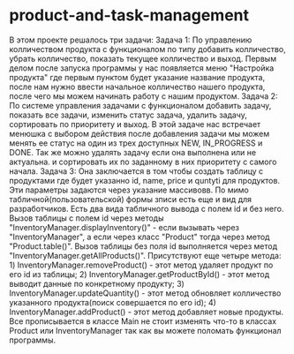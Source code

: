 # product-and-task-management
В этом проекте решалось три задачи:
Задача 1:
  По управлению колличеством продукта с функционалом по типу добавить колличество, убрать колличество, показать текущее колличество и выход. Первым делом после запуска программы у нас появляется меню "Настройка продукта" где первым пунктом будет указание название продукта, после нам нужно ввести начальное колличество нашего продукта, после чего мы можем начинать работу с нашим продуктом.
Задача 2:
  По системе управления задачами с функционалом добавить задачу, показать все задачи, изменить статус задача, удалить задачу, сортировать по приоритету и выход. В этой задаче нас встречает менюшка с выбором действия после добавления задачи мы можем менять ее статус на один из трех доступных NEW, IN_PROGRESS и DONE. Так же можно удалять задачу если она выполнена или не актуальна. и сортировать их по заданному в них приоритету с самого начала.
Задача 3:
  Она заключается в том чтобы создать таблицу с продуктами где будет указанно id, name, price и quntyti для продуктов. Эти параметры задаются через указание массивовв. По мимо табличной(пользовательской) формы зписи есть еще и вид для разработчиков. Есть два вида табличного вывода с полем id и без него. 
  Вызов таблицы с полем id через методы "InventoryManager.displayInventory()" - если вызывать через "InventoryManager", а если через класс "Product" тогда через метод "Product.table()".
  Вызов таблицы без поля id выполняется через метод "InventoryManager.getAllProducts()".
  Присутствуют еще четыре метода:
    1) InventoryManager.removeProduct() - этот метод удаляет продукт по его id из таблицы;
    2) InventoryManager.getProductById() - этот метод выводит данные по конкретному продукту;
    3) InventoryManager.updateQuantity() - этот метод обновляет колличество указанного продукта(поиск совершается по его id);
    4) InventoryManager.addProduct() - этот метод добавляет новые продукты.
  Все прописывается в классе Main не стоит изменять что-то в классах Product или InventoryManager так как вы можете поломать функционал программы.
